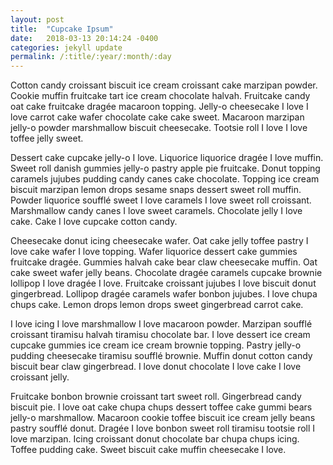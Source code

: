 ```yaml
---
layout: post
title:  "Cupcake Ipsum"
date:   2018-03-13 20:14:24 -0400
categories: jekyll update
permalink: /:title/:year/:month/:day
---
```

Cotton candy croissant biscuit ice cream croissant cake marzipan powder. Cookie muffin fruitcake tart ice cream chocolate halvah. Fruitcake candy oat cake fruitcake dragée macaroon topping. Jelly-o cheesecake I love I love carrot cake wafer chocolate cake cake sweet. Macaroon marzipan jelly-o powder marshmallow biscuit cheesecake. Tootsie roll I love I love toffee jelly sweet.

Dessert cake cupcake jelly-o I love. Liquorice liquorice dragée I love muffin. Sweet roll danish gummies jelly-o pastry apple pie fruitcake. Donut topping caramels jujubes pudding candy canes cake chocolate. Topping ice cream biscuit marzipan lemon drops sesame snaps dessert sweet roll muffin. Powder liquorice soufflé sweet I love caramels I love sweet roll croissant. Marshmallow candy canes I love sweet caramels. Chocolate jelly I love cake. Cake I love cupcake cotton candy.

Cheesecake donut icing cheesecake wafer. Oat cake jelly toffee pastry I love cake wafer I love topping. Wafer liquorice dessert cake gummies fruitcake dragée. Gummies halvah cake bear claw cheesecake muffin. Oat cake sweet wafer jelly beans. Chocolate dragée caramels cupcake brownie lollipop I love dragée I love. Fruitcake croissant jujubes I love biscuit donut gingerbread. Lollipop dragée caramels wafer bonbon jujubes. I love chupa chups cake. Lemon drops lemon drops sweet gingerbread carrot cake.

I love icing I love marshmallow I love macaroon powder. Marzipan soufflé croissant tiramisu halvah tiramisu chocolate bar. I love dessert ice cream cupcake gummies ice cream ice cream brownie topping. Pastry jelly-o pudding cheesecake tiramisu soufflé brownie. Muffin donut cotton candy biscuit bear claw gingerbread. I love donut chocolate I love cake I love croissant jelly.

Fruitcake bonbon brownie croissant tart sweet roll. Gingerbread candy biscuit pie. I love oat cake chupa chups dessert toffee cake gummi bears jelly-o marshmallow. Macaroon cookie toffee biscuit ice cream jelly beans pastry soufflé donut. Dragée I love bonbon sweet roll tiramisu tootsie roll I love marzipan. Icing croissant donut chocolate bar chupa chups icing. Toffee pudding cake. Sweet biscuit cake muffin cheesecake I love.

[jekyll-docs]: https://jekyllrb.com/docs/home
[jekyll-gh]:   https://github.com/jekyll/jekyll
[jekyll-talk]: https://talk.jekyllrb.com/
